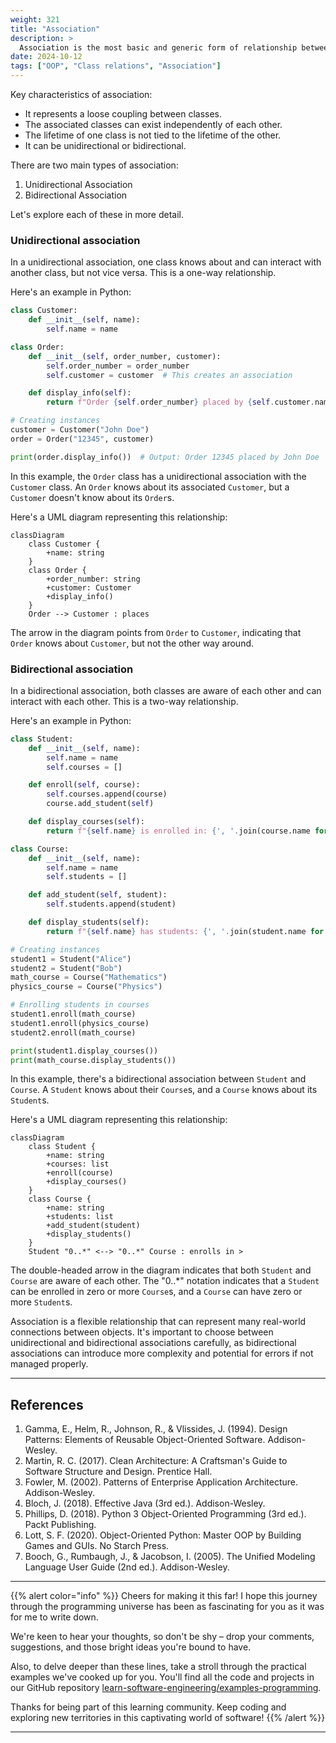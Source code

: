 ```yaml
---
weight: 321
title: "Association"
description: >
  Association is the most basic and generic form of relationship between classes. It represents a connection between two classes where one class is aware of and can interact with another class. This relationship is often described as a "uses-a" relationship.
date: 2024-10-12
tags: ["OOP", "Class relations", "Association"]
---
```


Key characteristics of association:
- It represents a loose coupling between classes.
- The associated classes can exist independently of each other.
- The lifetime of one class is not tied to the lifetime of the other.
- It can be unidirectional or bidirectional.

There are two main types of association:

1. Unidirectional Association
2. Bidirectional Association

Let's explore each of these in more detail.

### Unidirectional association

In a unidirectional association, one class knows about and can interact with another class, but not vice versa. This is a one-way relationship.

Here's an example in Python:

```python
class Customer:
    def __init__(self, name):
        self.name = name

class Order:
    def __init__(self, order_number, customer):
        self.order_number = order_number
        self.customer = customer  # This creates an association

    def display_info(self):
        return f"Order {self.order_number} placed by {self.customer.name}"

# Creating instances
customer = Customer("John Doe")
order = Order("12345", customer)

print(order.display_info())  # Output: Order 12345 placed by John Doe
```

In this example, the `Order` class has a unidirectional association with the `Customer` class. An `Order` knows about its associated `Customer`, but a `Customer` doesn't know about its `Order`s.

Here's a UML diagram representing this relationship:

```mermaid
classDiagram
    class Customer {
        +name: string
    }
    class Order {
        +order_number: string
        +customer: Customer
        +display_info()
    }
    Order --> Customer : places

```

The arrow in the diagram points from `Order` to `Customer`, indicating that `Order` knows about `Customer`, but not the other way around.

### Bidirectional association

In a bidirectional association, both classes are aware of each other and can interact with each other. This is a two-way relationship.

Here's an example in Python:

```python
class Student:
    def __init__(self, name):
        self.name = name
        self.courses = []

    def enroll(self, course):
        self.courses.append(course)
        course.add_student(self)

    def display_courses(self):
        return f"{self.name} is enrolled in: {', '.join(course.name for course in self.courses)}"

class Course:
    def __init__(self, name):
        self.name = name
        self.students = []

    def add_student(self, student):
        self.students.append(student)

    def display_students(self):
        return f"{self.name} has students: {', '.join(student.name for student in self.students)}"

# Creating instances
student1 = Student("Alice")
student2 = Student("Bob")
math_course = Course("Mathematics")
physics_course = Course("Physics")

# Enrolling students in courses
student1.enroll(math_course)
student1.enroll(physics_course)
student2.enroll(math_course)

print(student1.display_courses())
print(math_course.display_students())
```

In this example, there's a bidirectional association between `Student` and `Course`. A `Student` knows about their `Course`s, and a `Course` knows about its `Student`s.

Here's a UML diagram representing this relationship:

```mermaid
classDiagram
    class Student {
        +name: string
        +courses: list
        +enroll(course)
        +display_courses()
    }
    class Course {
        +name: string
        +students: list
        +add_student(student)
        +display_students()
    }
    Student "0..*" <--> "0..*" Course : enrolls in >

```

The double-headed arrow in the diagram indicates that both `Student` and `Course` are aware of each other. The "0..*" notation indicates that a `Student` can be enrolled in zero or more `Course`s, and a `Course` can have zero or more `Student`s.

Association is a flexible relationship that can represent many real-world connections between objects. It's important to choose between unidirectional and bidirectional associations carefully, as bidirectional associations can introduce more complexity and potential for errors if not managed properly.

---

## References

1. Gamma, E., Helm, R., Johnson, R., & Vlissides, J. (1994). Design Patterns: Elements of Reusable Object-Oriented Software. Addison-Wesley.
2. Martin, R. C. (2017). Clean Architecture: A Craftsman's Guide to Software Structure and Design. Prentice Hall.
3. Fowler, M. (2002). Patterns of Enterprise Application Architecture. Addison-Wesley.
4. Bloch, J. (2018). Effective Java (3rd ed.). Addison-Wesley.
5. Phillips, D. (2018). Python 3 Object-Oriented Programming (3rd ed.). Packt Publishing.
6. Lott, S. F. (2020). Object-Oriented Python: Master OOP by Building Games and GUIs. No Starch Press.
7. Booch, G., Rumbaugh, J., & Jacobson, I. (2005). The Unified Modeling Language User Guide (2nd ed.). Addison-Wesley.

---

{{% alert color="info" %}}
Cheers for making it this far! I hope this journey through the programming universe has been as fascinating for you as it was for me to write down.

We're keen to hear your thoughts, so don't be shy – drop your comments, suggestions, and those bright ideas you're bound to have.

Also, to delve deeper than these lines, take a stroll through the practical examples we've cooked up for you. You'll find all the code and projects in our GitHub repository [learn-software-engineering/examples-programming](https://github.com/learn-software-engineering/examples-programming).

Thanks for being part of this learning community. Keep coding and exploring new territories in this captivating world of software!
{{% /alert %}}

---
